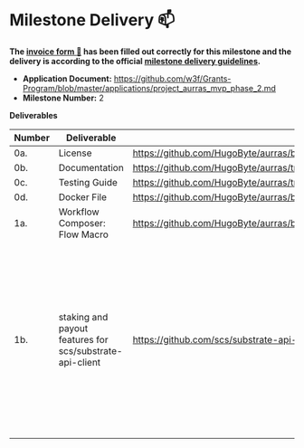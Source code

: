 # Milestone Delivery :mailbox:

**The [invoice form :pencil:](https://docs.google.com/forms/d/e/1FAIpQLSfmNYaoCgrxyhzgoKQ0ynQvnNRoTmgApz9NrMp-hd8mhIiO0A/viewform) has been filled out correctly for this milestone and the delivery is according to the official [milestone delivery guidelines](https://github.com/w3f/Grants-Program/blob/master/docs/milestone-deliverables-guidelines.md).**

- **Application Document:** https://github.com/w3f/Grants-Program/blob/master/applications/project_aurras_mvp_phase_2.md
- **Milestone Number:** 2

**Deliverables**

| Number | Deliverable                                              | Link                                                                            | Notes                                                                                                                                                                                                                                                                                                         |
| ------ | -------------------------------------------------------- | ------------------------------------------------------------------------------- | ------------------------------------------------------------------------------------------------------------------------------------------------------------------------------------------------------------------------------------------------------------------------------------------------------------- |
| 0a.    | License                                                  | https://github.com/HugoByte/aurras/blob/master/LICENSE                          |                                                                                                                                                                                                                                                                                                               |
| 0b.    | Documentation                                            | https://github.com/HugoByte/aurras/tree/next/workflow/workflow_macro            |                                                                                                                                                                                                                                                                                                               |
| 0c.    | Testing Guide                                            | https://github.com/HugoByte/aurras/tree/next/workflow/workflow_macro#testing    |                                                                                                                                                                                                                                                                                                               |
| 0d.    | Docker File                                              | https://github.com/HugoByte/aurras/blob/next/workflow/Dockerfile                |                                                                                                                                                                                                                                                                                                               |
| 1a.    | Workflow Composer: Flow Macro                            | https://github.com/HugoByte/aurras/blob/next/workflow/workflow_macro/src/lib.rs |                                                                                                                                                                                                                                                                                                               |
| 1b.    | staking and payout features for scs/substrate-api-client | https://github.com/scs/substrate-api-client/pull/294                            | This deliverable is introduced as a work around for a blocker for the action timeout, This has also significantly increased the performance. [Source](https://github.com/w3f/Grants-Program/blob/master/applications/project_aurras_mvp_phase_2.md#update--amendments) <br/> cargo test --features staking-xt |

